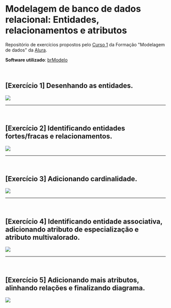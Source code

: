 # Modelagem de banco de dados relacional: Entidades, relacionamentos e atributos
Repositório de exercícios propostos pelo [Curso 1](https://cursos.alura.com.br/course/modelagem-banco-relacional-entidade-relacionamento-atributo) da Formação "Modelagem de dados" da [Alura](https://www.alura.com.br/).

**Software utilizado**: [brModelo](http://www.sis4.com/brModelo/download.html)

<br>

## [Exercício 1] Desenhando as entidades.

<img src="https://github.com/LeonarDev/Autoplay/blob/main/back-end/modelagem_db/1.DER_e_MRel/curso1/imagens/exercico1.png?raw=true">

<hr>
<br>

## [Exercício 2] Identificando entidades fortes/fracas e relacionamentos.

<img src="https://github.com/LeonarDev/Autoplay/blob/main/back-end/modelagem_db/1.DER_e_MRel/curso1/imagens/exercico2.png?raw=true">

<hr>
<br>

## [Exercício 3] Adicionando cardinalidade.

<img src="https://github.com/LeonarDev/Autoplay/blob/main/back-end/modelagem_db/1.DER_e_MRel/curso1/imagens/exercico3.png?raw=true">

<hr>
<br>

## [Exercício 4] Identificando entidade associativa, adicionando atributo de especialização e atributo multivalorado.

<img src="https://github.com/LeonarDev/Autoplay/blob/main/back-end/modelagem_db/1.DER_e_MRel/curso1/imagens/exercico4.png?raw=true">

<hr>
<br>

## [Exercício 5] Adicionando mais atributos, alinhando relações e finalizando diagrama.

<img src="https://github.com/LeonarDev/Autoplay/blob/main/back-end/modelagem_db/1.DER_e_MRel/curso1/imagens/exercicoFinal.png?raw=true">
